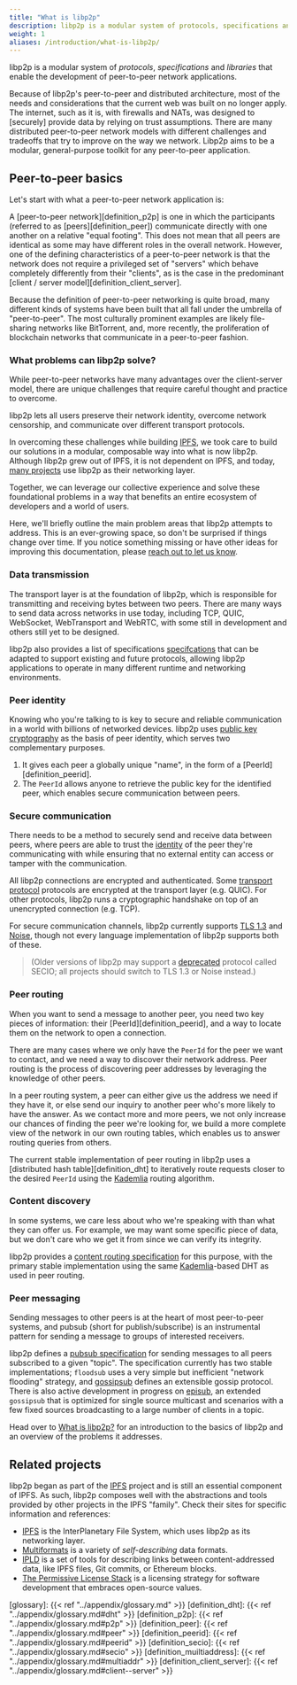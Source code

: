 ```yaml
---
title: "What is libp2p"
description: libp2p is a modular system of protocols, specifications and libraries that enable the development of peer-to-peer network applications.
weight: 1
aliases: /introduction/what-is-libp2p/
---
```


libp2p is a modular system of *protocols*, *specifications* and *libraries*
that enable the development of peer-to-peer network applications.

Because of libp2p's peer-to-peer and distributed architecture, most of the
needs and considerations that the current web was built on no longer apply.
The internet, such as it is, with firewalls and NATs, was designed to [securely]
provide data by relying on trust assumptions. There are many distributed
peer-to-peer network models with different challenges and tradeoffs that try
to improve on the way we network. Libp2p aims to be a modular, general-purpose
toolkit for any peer-to-peer application.

## Peer-to-peer basics

Let's start with what a peer-to-peer network application is:

A [peer-to-peer network][definition_p2p] is one in which the participants
(referred to as [peers][definition_peer]) communicate directly with one another
on a relative "equal footing". This does not mean that all peers are identical
as some may have different roles in the overall network. However, one of the
defining characteristics of a peer-to-peer network is that the network does not
require a privileged set of "servers" which behave completely differently from
their "clients", as is the case in the predominant
[client / server model][definition_client_server].

Because the definition of peer-to-peer networking is quite broad, many different
kinds of systems have been built that all fall under the umbrella of "peer-to-peer".
The most culturally prominent examples are likely file-sharing networks like BitTorrent,
and, more recently, the proliferation of blockchain networks that communicate in a
peer-to-peer fashion.

### What problems can libp2p solve?

While peer-to-peer networks have many advantages over the client-server model,
there are unique challenges that require careful thought and practice to overcome.

libp2p lets all users preserve their network identity, overcome network censorship,
and communicate over different transport protocols.

In overcoming these challenges while building [IPFS](https://ipfs.io),
we took care to build our solutions in a modular, composable way into what is
now libp2p. Although libp2p grew out of IPFS, it is not dependent on IPFS, and
today, [many projects][built_with_libp2p] use libp2p as their networking layer.

Together, we can leverage our collective experience and solve these foundational
problems in a way that benefits an entire ecosystem of developers and a world of users.

Here, we'll briefly outline the main problem areas that libp2p attempts to address.
This is an ever-growing space, so don't be surprised if things change over time.
If you notice something missing or have other ideas for improving this documentation,
please [reach out to let us know][help_improve_docs].

### Data transmission

The transport layer is at the foundation of libp2p, which is responsible for
transmitting and receiving bytes between two peers. There are many
ways to send data across networks in use today, including TCP, QUIC, WebSocket,
WebTransport and WebRTC, with some still in development and others still yet
to be designed.

libp2p also provides a list of specifications [specifcations](https://github.com/libp2p/specs)
that can be adapted to support existing and future protocols, allowing libp2p applications
to operate in many different runtime and networking environments.

### Peer identity

Knowing who you're talking to is key to secure and reliable communication in a world
with billions of networked devices. libp2p uses
[public key cryptography](https://en.wikipedia.org/wiki/Public-key_cryptography)
as the basis of peer identity, which serves two complementary purposes.

1. It gives each peer a globally unique "name", in the form of a
   [PeerId][definition_peerid].
2. The `PeerId` allows anyone to retrieve the public key for the identified
   peer, which enables secure communication between peers.

### Secure communication

There needs to be a method to securely send and receive data between peers,
where peers are able to trust the [identity](#peer-identity) of the peer they're
communicating with while ensuring that no external entity can access or tamper with
the communication.

All libp2p connections are encrypted and authenticated. Some [transport protocol](#transport)
protocols are encrypted at the transport layer (e.g. QUIC). For other protocols, libp2p runs
a cryptographic handshake on top of an unencrypted connection (e.g. TCP).

For secure communication channels, libp2p currently supports
[TLS 1.3](https://www.ietf.org/blog/tls13/) and [Noise](https://noiseprotocol.org/),
though not every language implementation of libp2p supports both of these.

> (Older versions of libp2p may support a
> [deprecated](https://blog.ipfs.io/2020-08-07-deprecating-secio/) protocol called SECIO;
> all projects should switch to TLS 1.3 or Noise instead.)

### Peer routing

When you want to send a message to another peer, you need two key pieces
of information: their [PeerId][definition_peerid], and a way to locate them
on the network to open a connection.

There are many cases where we only have the `PeerId` for the peer we want to
contact, and we need a way to discover their network address. Peer routing is
the process of discovering peer addresses by leveraging the knowledge of other
peers.

In a peer routing system, a peer can either give us the address we need if they
have it, or else send our inquiry to another peer who's more likely to have the
answer. As we contact more and more peers, we not only increase our chances of
finding the peer we're looking for, we build a more complete view of the network
in our own routing tables, which enables us to answer routing queries from others.

The current stable implementation of peer routing in libp2p uses a
[distributed hash table][definition_dht] to iteratively route requests closer
to the desired `PeerId` using the [Kademlia][wiki_kademlia] routing algorithm.

### Content discovery

In some systems, we care less about who we're speaking with than what they can offer us.
For example, we may want some specific piece of data, but we don't care who we get it from
since we can verify its integrity.

libp2p provides a [content routing specification][spec_content_routing] for this
purpose, with the primary stable implementation using the same
[Kademlia][wiki_kademlia]-based DHT as used in peer routing.

### Peer messaging

Sending messages to other peers is at the heart of most peer-to-peer systems,
and pubsub (short for publish/subscribe) is an instrumental pattern for sending
a message to groups of interested receivers.

libp2p defines a [pubsub specification][spec_pubsub] for sending messages to all
peers subscribed to a given "topic". The specification currently has two stable
implementations; `floodsub` uses a very simple but inefficient  "network flooding"
strategy, and [gossipsub](https://github.com/libp2p/specs/tree/master/pubsub/gossipsub)
defines an extensible gossip protocol.  There is also active development in progress on
[episub](https://github.com/libp2p/specs/blob/master/pubsub/gossipsub/episub.md), an
extended `gossipsub` that is optimized for single source multicast and scenarios with a
few fixed sources broadcasting to a large number of clients in a topic.

Head over to [What is libp2p?](/introduction/what-is-libp2p/) for an introduction
to the basics of libp2p and an overview of the problems it addresses.

## Related projects

libp2p began as part of the [IPFS](https://ipfs.io) project and is still an
essential component of IPFS. As such, libp2p composes well with the abstractions
and tools provided by other projects in the IPFS "family". Check their sites for
specific information and references:

- [IPFS](https://libp2p.io) is the InterPlanetary File System, which uses libp2p as
  its networking layer.
- [Multiformats](https://multiformats.io) is a variety of *self-describing* data formats.
- [IPLD](https://ipld.io) is a set of tools for describing links between content-addressed
  data, like IPFS files, Git commits, or Ethereum blocks.
- [The Permissive License Stack](https://protocol.ai/blog/announcing-the-permissive-license-stack)
  is a licensing strategy for software development that embraces open-source values.

[glossary]: {{< ref "../appendix/glossary.md" >}}
[definition_dht]: {{< ref "../appendix/glossary.md#dht" >}}
[definition_p2p]: {{< ref "../appendix/glossary.md#p2p" >}}
[definition_peer]: {{< ref "../appendix/glossary.md#peer" >}}
[definition_peerid]: {{< ref "../appendix/glossary.md#peerid" >}}
[definition_secio]: {{< ref "../appendix/glossary.md#secio" >}}
[definition_muiltiaddress]: {{< ref "../appendix/glossary.md#multiaddr" >}}
[definition_client_server]: {{< ref "../appendix/glossary.md#client--server" >}}

[spec_content_routing]: https://github.com/libp2p/specs/blob/master/kad-dht/README.md
[spec_pubsub]: https://github.com/libp2p/specs/blob/master/pubsub/README.md
[built_with_libp2p]: https://discuss.libp2p.io/c/ecosystem-community
[help_improve_docs]: https://github.com/libp2p/docs/issues
[wiki_kademlia]: https://en.wikipedia.org/wiki/Kademlia
